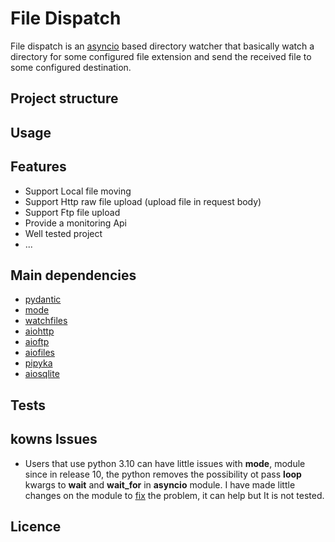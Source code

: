 # File Dispatch

File dispatch is an [asyncio](https://docs.python.org/3.9/library/asyncio.html) based directory watcher that 
basically watch a directory for some configured file extension and send the received file
to some configured destination.

## Project structure

## Usage

## Features

+ Support Local file moving
+ Support Http raw file upload (upload file in request body)
+ Support Ftp file upload 
+ Provide a monitoring Api
+ Well tested project
+ ...

## Main dependencies

+ [pydantic](https://pydantic-docs.helpmanual.io/)
+ [mode](https://github.com/ask/mode)
+ [watchfiles](https://watchfiles.helpmanual.io/)
+ [aiohttp](https://docs.aiohttp.org/en/stable/)
+ [aioftp](https://github.com/aio-libs/aioftp)
+ [aiofiles](https://pypi.org/project/aiofiles/)
+ [pipyka](https://github.com/kayak/pypika)
+ [aiosqlite](https://aiosqlite.omnilib.dev/en/stable/)

## Tests

## kowns Issues
+ Users that use python 3.10 can have little issues with **mode**, module since in release 10, the python removes the possibility ot pass **loop** kwargs to **wait** and **wait_for** in **asyncio** module. I have made
little changes on the module to [fix](https://github.com/aristidebm/mode) the problem, it can help but It is not tested. 

## Licence